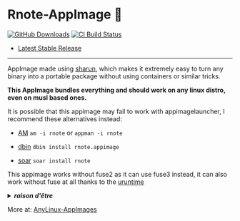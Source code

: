 # Rnote-AppImage 🐧

[![GitHub Downloads](https://img.shields.io/github/downloads/pkgforge-dev/Rnote-AppImage/total?logo=github&label=GitHub%20Downloads)](https://github.com/pkgforge-dev/Rnote-AppImage/releases/latest)
[![CI Build Status](https://github.com//pkgforge-dev/Rnote-AppImage/actions/workflows/blank.yml/badge.svg)](https://github.com/pkgforge-dev/Rnote-AppImage/releases/latest)

* [Latest Stable Release](https://github.com/pkgforge-dev/Rnote-AppImage/releases/latest)

---

AppImage made using [sharun](https://github.com/VHSgunzo/sharun), which makes it extremely easy to turn any binary into a portable package without using containers or similar tricks. 

**This AppImage bundles everything and should work on any linux distro, even on musl based ones.**

It is possible that this appimage may fail to work with appimagelauncher, I recommend these alternatives instead: 

* [AM](https://github.com/ivan-hc/AM) `am -i rnote` or `appman -i rnote`

* [dbin](https://github.com/xplshn/dbin) `dbin install rnote.appimage`

* [soar](https://github.com/pkgforge/soar) `soar install rnote`

This appimage works without fuse2 as it can use fuse3 instead, it can also work without fuse at all thanks to the [uruntime](https://github.com/VHSgunzo/uruntime)

<details>
  <summary><b><i>raison d'être</i></b></summary>
    <img src="https://github.com/user-attachments/assets/d40067a6-37d2-4784-927c-2c7f7cc6104b" alt="Inspiration Image">
  </a>
</details>

More at: [AnyLinux-AppImages](https://pkgforge-dev.github.io/Anylinux-AppImages/)
